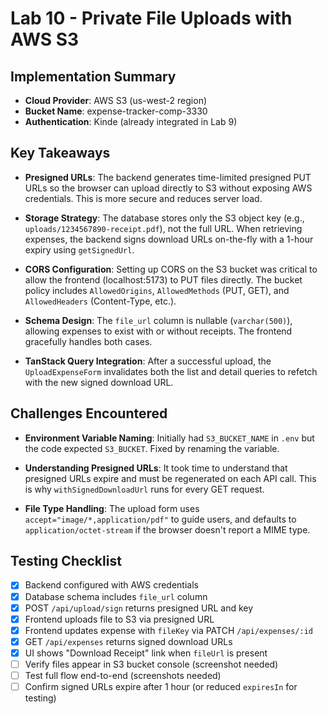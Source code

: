 # Lab 10 - Private File Uploads with AWS S3

## Implementation Summary

- **Cloud Provider**: AWS S3 (us-west-2 region)
- **Bucket Name**: expense-tracker-comp-3330
- **Authentication**: Kinde (already integrated in Lab 9)

## Key Takeaways

- **Presigned URLs**: The backend generates time-limited presigned PUT URLs so the browser can upload directly to S3 without exposing AWS credentials. This is more secure and reduces server load.

- **Storage Strategy**: The database stores only the S3 object key (e.g., `uploads/1234567890-receipt.pdf`), not the full URL. When retrieving expenses, the backend signs download URLs on-the-fly with a 1-hour expiry using `getSignedUrl`.

- **CORS Configuration**: Setting up CORS on the S3 bucket was critical to allow the frontend (localhost:5173) to PUT files directly. The bucket policy includes `AllowedOrigins`, `AllowedMethods` (PUT, GET), and `AllowedHeaders` (Content-Type, etc.).

- **Schema Design**: The `file_url` column is nullable (`varchar(500)`), allowing expenses to exist with or without receipts. The frontend gracefully handles both cases.

- **TanStack Query Integration**: After a successful upload, the `UploadExpenseForm` invalidates both the list and detail queries to refetch with the new signed download URL.

## Challenges Encountered

- **Environment Variable Naming**: Initially had `S3_BUCKET_NAME` in `.env` but the code expected `S3_BUCKET`. Fixed by renaming the variable.

- **Understanding Presigned URLs**: It took time to understand that presigned URLs expire and must be regenerated on each API call. This is why `withSignedDownloadUrl` runs for every GET request.

- **File Type Handling**: The upload form uses `accept="image/*,application/pdf"` to guide users, and defaults to `application/octet-stream` if the browser doesn't report a MIME type.

## Testing Checklist

- [x] Backend configured with AWS credentials
- [x] Database schema includes `file_url` column
- [x] POST `/api/upload/sign` returns presigned URL and key
- [x] Frontend uploads file to S3 via presigned URL
- [x] Frontend updates expense with `fileKey` via PATCH `/api/expenses/:id`
- [x] GET `/api/expenses` returns signed download URLs
- [x] UI shows "Download Receipt" link when `fileUrl` is present
- [ ] Verify files appear in S3 bucket console (screenshot needed)
- [ ] Test full flow end-to-end (screenshots needed)
- [ ] Confirm signed URLs expire after 1 hour (or reduced `expiresIn` for testing)
